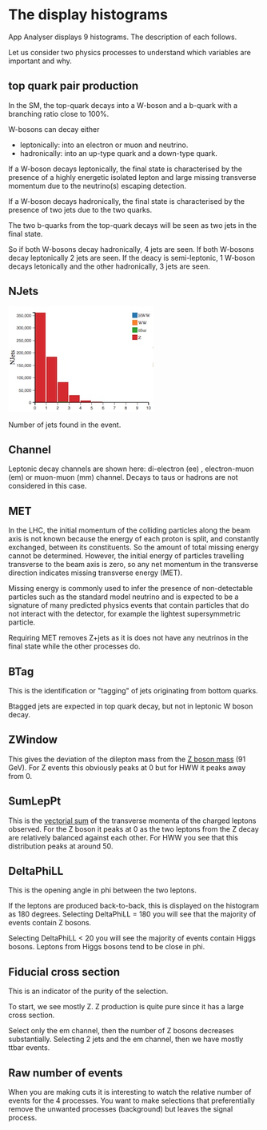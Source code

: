 # The display histograms

App Analyser displays 9 histograms.
The description of each follows.

Let us consider two physics processes to understand which variables are important and why.


## top quark pair production

In the SM, the top-quark decays into a W-boson and a
b-quark with a branching ratio close to 100%.

W-bosons can decay either
* leptonically: into an electron or muon and neutrino. 
* hadronically: into an up-type quark and a down-type quark.

If a W-boson decays leptonically, the final state is characterised by the presence of a highly energetic isolated lepton and large missing transverse momentum due to the neutrino(s) escaping detection. 

If a W-boson decays hadronically, the final state is characterised by the presence of two jets due to the two quarks.

The two b-quarks from the top-quark decays will be seen as two jets in the final state.   

So if both W-bosons decay hadronically, 4 jets are seen.
If both W-bosons decay leptonically 2 jets are seen.
If the deacy is semi-leptonic, 1 W-boson decays letonically and the other hadronically, 3 jets are seen.


## NJets

![](pictures/Njets.jpg)


Number of jets found in the event.

## Channel

Leptonic decay channels are shown here: di-electron (ee) , electron-muon (em) or muon-muon (mm) channel. Decays to taus or hadrons are not considered in this case.

## MET

In the LHC, the initial momentum of the colliding particles along the beam axis is not known because the energy of each proton is split, and constantly exchanged, between its constituents.  So the amount of total missing energy cannot be determined. 
However, the initial energy of particles travelling transverse to the beam axis is zero, so any net momentum in the transverse direction indicates missing transverse energy (MET).

Missing energy is commonly used to infer the presence of non-detectable particles such as the standard model neutrino and is expected to be a signature of many predicted physics events that contain particles that do not interact with the detector, for example the lightest supersymmetric particle.

Requiring MET removes Z+jets as it is does not have any neutrinos in the final state while the other processes do.


## BTag

This is the identification or "tagging" of jets originating from bottom quarks.

Btagged jets are expected in top quark decay, but not in leptonic W boson decay.


## ZWindow

This gives the deviation of the dilepton mass from the [Z boson mass](http://pdg.lbl.gov/2012/listings/rpp2012-list-z-boson.pdf) (91 GeV). For Z events this obviously peaks at 0 but for HWW it peaks away from 0.


## SumLepPt

This is the [vectorial sum](https://en.wikipedia.org/wiki/Euclidean_vector#Addition_and_subtraction) of the transverse momenta of the charged leptons observed. For the Z boson it peaks at 0 as the two leptons from the Z decay are relatively balanced against each other. For HWW you see that this distribution peaks at around 50.


## DeltaPhiLL

This is the opening angle in phi between the two leptons.

If the leptons are produced back-to-back, this is displayed on the histogram as 180 degrees.  Selecting DeltaPhiLL = 180 you will see that the majority of events contain Z bosons.  

Selecting DeltaPhiLL < 20 you will see the majority of events contain Higgs bosons.  Leptons from Higgs bosons tend to be close in phi.


## Fiducial cross section

This is an indicator of the purity of the selection. 

To start, we see mostly Z. 
Z production is quite pure since it has a large cross section.

Select only the em channel, then the number of Z bosons decreases substantially. 
Selecting 2 jets and the em channel, then we have mostly ttbar events.

## Raw number of events

When you are making cuts it is interesting to watch the relative number of events for the 4 processes.  You want to make selections that preferentially remove the unwanted processes (background) but leaves the signal process.
